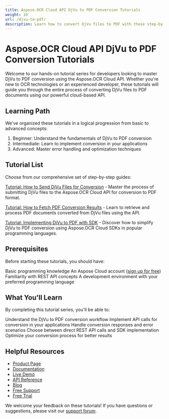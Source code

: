 ```yaml
---
title: Aspose.OCR Cloud API DjVu to PDF Conversion Tutorials
weight: 10
url: /djvu-to-pdf/
description: Learn how to convert DjVu files to PDF with these step-by-step tutorials for the Aspose.OCR Cloud API. Perfect for developers of all skill levels.
---
```


# Aspose.OCR Cloud API DjVu to PDF Conversion Tutorials

Welcome to our hands-on tutorial series for developers looking to master DjVu to PDF conversion using the Aspose.OCR Cloud API. Whether you're new to OCR technologies or an experienced developer, these tutorials will guide you through the entire process of converting DjVu files to PDF documents using our powerful cloud-based API.

## Learning Path

We've organized these tutorials in a logical progression from basic to advanced concepts:

1. Beginner: Understand the fundamentals of DjVu to PDF conversion
2. Intermediate: Learn to implement conversion in your applications
3. Advanced: Master error handling and optimization techniques

## Tutorial List

Choose from our comprehensive set of step-by-step guides:

[Tutorial: How to Send DjVu Files for Conversion](/djvu-to-pdf/send-for-conversion/) - Master the process of submitting DjVu files to the Aspose.OCR Cloud API for conversion to PDF format.

[Tutorial: How to Fetch PDF Conversion Results](/djvu-to-pdf/fetch-conversion-results/) - Learn to retrieve and process PDF documents converted from DjVu files using the API.

[Tutorial: Implementing DjVu to PDF with SDK](/djvu-to-pdf/sdk-implementation/) - Discover how to simplify DjVu to PDF conversion using Aspose.OCR Cloud SDKs in popular programming languages.

## Prerequisites

Before starting these tutorials, you should have:

Basic programming knowledge
An Aspose Cloud account ([sign up for free](https://dashboard.aspose.cloud/#/apps))
Familiarity with REST API concepts
A development environment with your preferred programming language

## What You'll Learn

By completing this tutorial series, you'll be able to:

Understand the DjVu to PDF conversion workflow
Implement API calls for conversion in your applications
Handle conversion responses and error scenarios
Choose between direct REST API calls and SDK implementation
Optimize your conversion process for better results


## Helpful Resources

- [Product Page](https://products.aspose.cloud/ocr/)
- [Documentation](https://docs.aspose.cloud/ocr/)
- [Live Demo](https://products.aspose.app/ocr/family)
- [API Reference](https://reference.aspose.cloud/ocr/)
- [Blog](https://blog.aspose.cloud/category/ocr/)
- [Free Support](https://forum.aspose.cloud/c/ocr/12/)
- [Free Trial](https://dashboard.aspose.cloud/#/apps)

We welcome your feedback on these tutorials! If you have questions or suggestions, please visit our [support forum](https://forum.aspose.cloud/c/ocr/12/).
